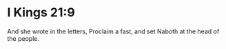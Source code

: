 # I Kings 21:9

And she wrote in the letters, Proclaim a fast, and set Naboth at the head of the people.
